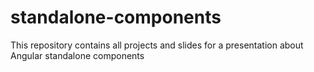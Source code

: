# standalone-components
This repository contains all projects and slides for a presentation about Angular standalone components
